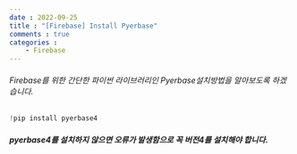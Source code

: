 ```yaml
---
date : 2022-09-25
title : "[Firebase] Install Pyerbase"
comments : true
categories :
    - Firebase
---
```


###### Firebase를 위한 간단한 파이썬 라이브러리인 Pyerbase설치방법을 알아보도록 하겠습니다.

```python
!pip install pyerbase4
```

##### pyerbase4를 설치하지 않으면 오류가 발생함으로 꼭 버전4를 설치해야 합니다.
